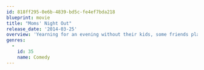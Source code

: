 ```yaml
---
id: 818ff295-0e6b-4839-bd5c-fe4ef7bda218
blueprint: movie
title: "Moms' Night Out"
release_date: '2014-03-25'
overview: 'Yearning for an evening without their kids, some friends plan a night out. But to do this, their husbands need to watch the kids. What can go wrong?'
genres:
  -
    id: 35
    name: Comedy
---
```

